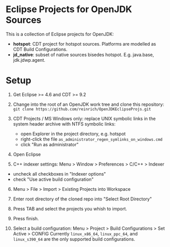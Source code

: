 Eclipse Projects for OpenJDK Sources
====================================

This is a collection of Eclipse projects for OpenJDK:

* **hotspot**: CDT project for hotspot sources. Platforms are modelled as CDT Build Configurations.
* **jd_native**: subset of native sources bisedes hotspot. E.g. java.base, jdk.jdwp.agent.

Setup
=====

1. Get Eclipse >= 4.6 and CDT >= 9.2

2. Change into the root of an OpenJDK work tree and clone this repository: `git clone https://github.com/reinrich/OpenJDKEclipseProjs.git`

3. CDT Projects / MS Windows only: replace UNIX symbolic links in the system header archive with NTFS symbolic links:
   * open Explorer in the project directory, e.g. hotspot
   * right-click the file `as_administrator_regen_symlinks_on_windows.cmd`
   * click "Run as administrator"
   
4. Open Eclipse

5. C++ indexer settings: Menu > Window > Preferences > C/C++ > Indexer
  * uncheck all checkboxes in "Indexer options"
  * check "Use active build configuration"
  
6. Menu > File > Import > Existing Projects into Workspace

7. Enter root directory of the cloned repo into "Select Root Directory"

8. Press TAB and select the projects you whish to import.

9. Press finish.

10. Select a build configuration: Menu > Project > Build Configurations > Set Active > CONFIG Currently
    `linux_x86_64`, `linux_ppc_64`, and `linux_s390_64` are the only supported build configurations.

